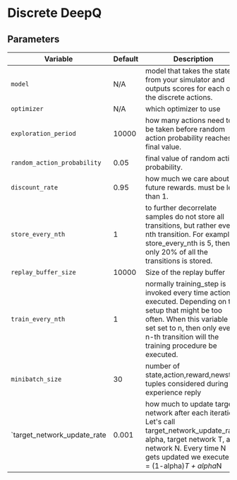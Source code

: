 # Discrete DeepQ

## Parameters
| Variable                    | Default | Description |
|-----------------------------|---------|-------------|
| `model`                     | N/A     | model that takes the state from your simulator and outputs scores for each of the discrete actions. |
| `optimizer`                 | N/A     | which optimizer to use |
| `exploration_period`        | 10000   | how many actions need to be taken before random action probability reaches its final value. |
| `random_action_probability` | 0.05    | final value of random action probability. |
| `discount_rate`             | 0.95    | how much we care about future rewards. must be less than 1. |
| `store_every_nth`           | 1       | to further decorrelate samples do not store all transitions, but rather every nth transition. For example if store_every_nth is 5, then only 20% of all the transitions is stored. |
| `replay_buffer_size`        | 10000   | Size of the replay buffer |
| `train_every_nth`           | 1       | normally training_step is invoked every time action is executed. Depending on the setup that might be too often. When this variable is set set to n, then only every n-th transition will the training procedure be executed. |
| `minibatch_size`            | 30      | number of state,action,reward,newstate tuples considered during experience reply |
| `target_network_update_rate | 0.001   | how much to update target network after each iteration. Let's call target_network_update_rate alpha, target network T, and network N. Every time N gets updated we execute: T = (1-alpha)*T + alpha*N |
